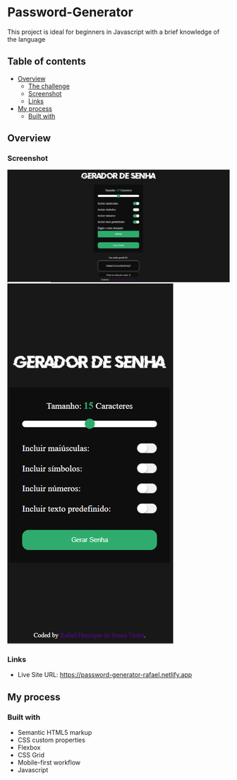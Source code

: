 # Password-Generator
This project is ideal for beginners in Javascript with a brief knowledge of the language

## Table of contents

- [Overview](#overview)
  - [The challenge](#the-challenge)
  - [Screenshot](#screenshot)
  - [Links](#links)
- [My process](#my-process)
  - [Built with](#built-with)

## Overview

### Screenshot

![](images/desktop.png)
![](images/mobile.png)

### Links

- Live Site URL: https://password-generator-rafael.netlify.app

## My process

### Built with

- Semantic HTML5 markup
- CSS custom properties
- Flexbox
- CSS Grid
- Mobile-first workflow
- Javascript
